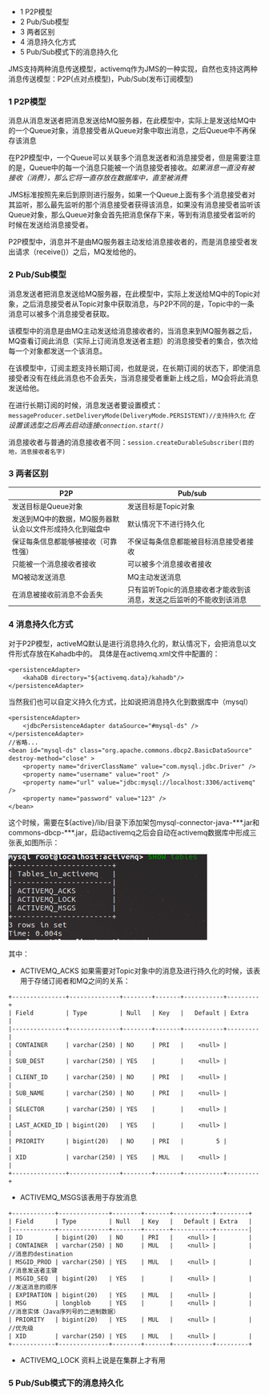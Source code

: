 <!-- MarkdownTOC -->

- 1 P2P模型
- 2 Pub/Sub模型
- 3 两者区别
- 4 消息持久化方式
- 5 Pub/Sub模式下的消息持久化

<!-- /MarkdownTOC -->


JMS支持两种消息传送模型，activemq作为JMS的一种实现，自然也支持这两种消息传送模型：P2P(点对点模型)，Pub/Sub(发布订阅模型)

### 1 P2P模型

消息从消息发送者把消息发送给MQ服务器，在此模型中，实际上是发送给MQ中的一个Queue对象，消息接受者从Queue对象中取出消息，之后Queue中不再保存该消息

在P2P模型中，一个Queue可以关联多个消息发送者和消息接受者，但是需要注意的是，Queue中的每一个消息只能被一个消息接受者接收。*如果消息一直没有被接收（消费），那么它将一直存放在数据库中，直至被消费*

JMS标准按照先来后到原则进行服务，如果一个Queue上面有多个消息接受者对其监听，那么最先监听的那个消息接受者获得该消息，如果没有消息接受者监听该Queue对象，那么Queue对象会首先把消息保存下来，等到有消息接受者监听的时候在发送给消息接受者。

P2P模型中，消息并不是由MQ服务器主动发给消息接收者的，而是消息接受者发出请求（receive()）之后，MQ发给他的。

### 2 Pub/Sub模型

消息发送者把消息发送给MQ服务器，在此模型中，实际上发送给MQ中的Topic对象，之后消息接受者从Topic对象中获取消息，与P2P不同的是，Topic中的一条消息可以被多个消息接受者获取。

该模型中的消息是由MQ主动发送给消息接收者的，当消息来到MQ服务器之后，MQ查看订阅此消息（实际上订阅消息发送者主题）的消息接受者的集合，依次给每一个对象都发送一个该消息。

在该模型中，订阅主题支持长期订阅，也就是说，在长期订阅的状态下，即使消息接受者没有在线此消息也不会丢失，当消息接受者重新上线之后，MQ会将此消息发送给他。

在进行长期订阅的时候，消息发送者要设置模式： `messageProducer.setDeliveryMode(DeliveryMode.PERSISTENT)//支持持久化`  *在设置该选型之后再去启动连接`connection.start()`*

消息接收者与普通的消息接收者不同：`session.createDurableSubscriber(目的地，消息接收者名字)`

### 3 两者区别


|         P2P         |       Pub/sub       |
|---------------------|---------------------|
| 发送目标是Queue对象 | 发送目标是Topic对象 |
|发送到MQ中的数据，MQ服务器默认会以文件形成持久化到磁盘中  |        默认情况下不进行持久化             |
|保证每条信息都能够被接收（可靠性强）|不保证每条信息都能被目标消息接受者接收|
|只能被一个消息接收者接收|可以被多个消息接收者接收|
|MQ被动发送消息|MQ主动发送消息|
|在消息被接收前消息不会丢失|只有监听Topic的消息接收者才能收到该消息，发送之后监听的不能收到该消息|

### 4 消息持久化方式

对于P2P模型，activeMQ默认是进行消息持久化的，默认情况下，会把消息以文件形式存放在Kahadb中的。
具体是在activemq.xml文件中配置的：
```
<persistenceAdapter>
    <kahaDB directory="${activemq.data}/kahadb"/>
</persistenceAdapter>
```
当然我们也可以自定义持久化方式，比如说把消息持久化到数据库中（mysql）

```
<persistenceAdapter>
	<jdbcPersistenceAdapter dataSource="#mysql-ds" />
</persistenceAdapter>
//省略...
<bean id="mysql-ds" class="org.apache.commons.dbcp2.BasicDataSource" destroy-method="close" >
	<property name="driverClassName" value="com.mysql.jdbc.Driver" />
	<property name="username" value="root" />
	<property name="url" value="jdbc:mysql://localhost:3306/activemq" />
	<property name="password" value="123" />
</bean>
```
这个时候，需要在${active}/lib/目录下添加架包mysql-connector-java-\*\*\*.jar和commons-dbcp-\*\*\*.jar，启动activemq之后会自动在activemq数据库中形成三张表,如图所示：

![](../image/activemq/active持久化-mysql数据库.png)

其中：

- ACTIVEMQ_ACKS 如果需要对Topic对象中的消息及进行持久化的时候，该表用于存储订阅者和MQ之间的关系：
```
+---------------+--------------+--------+-------+-----------+---------+
| Field         | Type         | Null   | Key   |   Default | Extra   |
|---------------+--------------+--------+-------+-----------+---------|
| CONTAINER     | varchar(250) | NO     | PRI   |    <null> |         |
| SUB_DEST      | varchar(250) | YES    |       |    <null> |         |
| CLIENT_ID     | varchar(250) | NO     | PRI   |    <null> |         |
| SUB_NAME      | varchar(250) | NO     | PRI   |    <null> |         |
| SELECTOR      | varchar(250) | YES    |       |    <null> |         |
| LAST_ACKED_ID | bigint(20)   | YES    |       |    <null> |         |
| PRIORITY      | bigint(20)   | NO     | PRI   |         5 |         |
| XID           | varchar(250) | YES    | MUL   |    <null> |         |
+---------------+--------------+--------+-------+-----------+---------+
```
- ACTIVEMQ_MSGS该表用于存放消息
```
+------------+--------------+--------+-------+-----------+---------+
| Field      | Type         | Null   | Key   |   Default | Extra   |
|------------+--------------+--------+-------+-----------+---------|
| ID         | bigint(20)   | NO     | PRI   |    <null> |         | 
| CONTAINER  | varchar(250) | NO     | MUL   |    <null> |         | //消息的destination
| MSGID_PROD | varchar(250) | YES    | MUL   |    <null> |         | //消息发送者主键
| MSGID_SEQ  | bigint(20)   | YES    |       |    <null> |         | //发送消息的顺序
| EXPIRATION | bigint(20)   | YES    | MUL   |    <null> |         |
| MSG        | longblob     | YES    |       |    <null> |         |  //消息实体（Java序列号的二进制数据）
| PRIORITY   | bigint(20)   | YES    | MUL   |    <null> |         |  //优先级
| XID        | varchar(250) | YES    | MUL   |    <null> |         |
+------------+--------------+--------+-------+-----------+---------+
```
- ACTIVEMQ_LOCK 资料上说是在集群上才有用

### 5 Pub/Sub模式下的消息持久化

